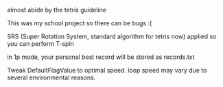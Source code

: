 almost abide by the tetris guideline

This was my school project so there can be bugs :(

SRS (Super Rotation System, standard algorithm for tetris now) applied so you can perform T-spin

in 1p mode, your personal best record will be stored as records.txt

Tweak DefaultFlagValue to optimal speed. loop speed may vary due to several environmental reasons.
